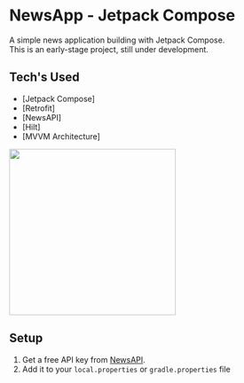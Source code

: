 # NewsApp - Jetpack Compose

A simple news application building with Jetpack Compose.  
This is an early-stage project, still under development.

## Tech's Used
- [Jetpack Compose]
- [Retrofit] 
- [NewsAPI]
- [Hilt]
- [MVVM Architecture]

<img src="https://github.com/user-attachments/assets/20ac9391-5979-4e77-8016-56082ed22b98" width="300"/>

## Setup
1. Get a free API key from [NewsAPI](https://newsapi.org/).  
2. Add it to your `local.properties` or `gradle.properties` file
